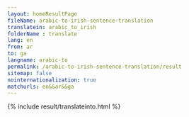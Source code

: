 ```yaml
---
layout: homeResultPage
fileName: arabic-to-irish-sentence-translation
translatein: arabic_to_irish
folderName : translate
lang: en
from: ar
to: ga
langname: arabic-to
permalink: /arabic-to-irish-sentence-translation/result
sitemap: false
nointernationalization: true
matchurls: en&&ar&&ga
---
```

{% include result/translateinto.html %}

<script src="/js/result/translation.js" data-foldername="{{page.folderName}}" data-lang="{{page.lang}}"></script>
